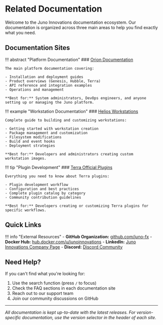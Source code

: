 # Related Documentation

Welcome to the Juno Innovations documentation ecosystem. Our documentation is organized across three main areas to help you find exactly what you need.

## Documentation Sites

!!! abstract "Platform Documentation"
    ### [Orion Documentation](https://juno-fx.github.io/Orion-Documentation/)
    
    The main platform documentation covering:
    
    - Installation and deployment guides
    - Product overviews (Genesis, Hubble, Terra)
    - API reference and integration examples
    - Operations and management
    
    **Best for:** System administrators, DevOps engineers, and anyone setting up or managing the Juno platform.

!!! example "Workstation Documentation"
    ### [Helios Workstations](https://juno-fx.github.io/Helios/)
    
    Complete guide to building and customizing workstations:
    
    - Getting started with workstation creation
    - Package management and customization
    - Filesystem modifications
    - Build and event hooks
    - Deployment strategies
    
    **Best for:** Developers and administrators creating custom workstation images.

!!! tip "Plugin Development"
    ### [Terra Official Plugins](https://juno-fx.github.io/Terra-Official-Plugins/)
    
    Everything you need to know about Terra plugins:
    
    - Plugin development workflow
    - Configuration and best practices
    - Complete plugin catalog by category
    - Community contribution guidelines
    
    **Best for:** Developers creating or customizing Terra plugins for specific workflows.

## Quick Links

!!! info "External Resources"
    - **GitHub Organization:** [github.com/juno-fx](https://github.com/juno-fx/)
    - **Docker Hub:** [hub.docker.com/u/junoinnovations](https://hub.docker.com/u/junoinnovations)
    - **LinkedIn:** [Juno Innovations Company Page](https://www.linkedin.com/company/juno-innovations/about/)
    - **Discord:** [Discord Community](https://discord.gg/PtM6NzazqH)

## Need Help?

If you can't find what you're looking for:

1. Use the search function (press `/` to focus)
2. Check the FAQ sections in each documentation site
3. Reach out to our support team
4. Join our community discussions on GitHub

---

*All documentation is kept up-to-date with the latest releases. For version-specific documentation, use the version selector in the header of each site.*